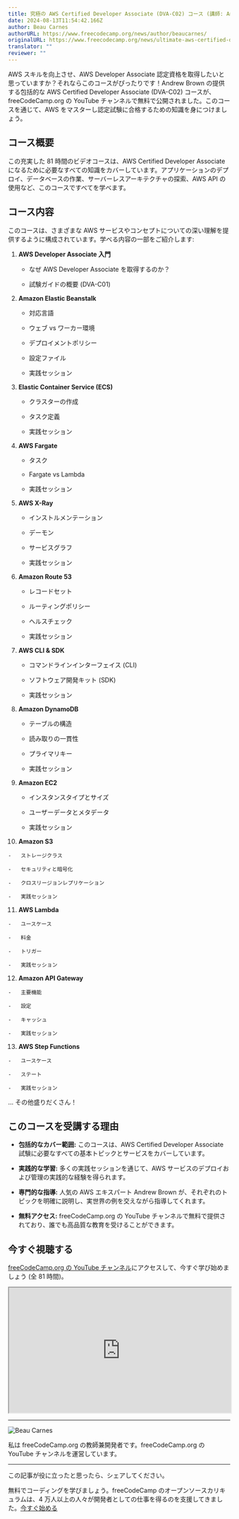 ```yaml
---
title: 究極の AWS Certified Developer Associate (DVA-C02) コース (講師: Andrew Brown)
date: 2024-08-13T11:54:42.166Z
author: Beau Carnes
authorURL: https://www.freecodecamp.org/news/author/beaucarnes/
originalURL: https://www.freecodecamp.org/news/ultimate-aws-certified-developer-associate-dva-c02-course-from-andrew-brown/
translator: ""
reviewer: ""
---
```


AWS スキルを向上させ、AWS Developer Associate 認定資格を取得したいと思っていますか？それならこのコースがぴったりです！Andrew Brown の提供する包括的な AWS Certified Developer Associate (DVA-C02) コースが、freeCodeCamp.org の YouTube チャンネルで無料で公開されました。このコースを通じて、AWS をマスターし認定試験に合格するための知識を身につけましょう。

<!-- more -->

## **コース概要**

この充実した 81 時間のビデオコースは、AWS Certified Developer Associate になるために必要なすべての知識をカバーしています。アプリケーションのデプロイ、データベースの作業、サーバーレスアーキテクチャの探索、AWS API の使用など、このコースですべてを学べます。

## **コース内容**

このコースは、さまざまな AWS サービスやコンセプトについての深い理解を提供するように構成されています。学べる内容の一部をご紹介します:

1.  **AWS Developer Associate 入門**
    
    -   なぜ AWS Developer Associate を取得するのか？
        
    -   試験ガイドの概要 (DVA-C01)
        
2.  **Amazon Elastic Beanstalk**
    
    -   対応言語
        
    -   ウェブ vs ワーカー環境
        
    -   デプロイメントポリシー
        
    -   設定ファイル
        
    -   実践セッション
        
3.  **Elastic Container Service (ECS)**
    
    -   クラスターの作成
        
    -   タスク定義
        
    -   実践セッション
        
4.  **AWS Fargate**
    
    -   タスク
        
    -   Fargate vs Lambda
        
    -   実践セッション
        
5.  **AWS X-Ray**
    
    -   インストルメンテーション
        
    -   デーモン
        
    -   サービスグラフ
        
    -   実践セッション
        
6.  **Amazon Route 53**
    
    -   レコードセット
        
    -   ルーティングポリシー
        
    -   ヘルスチェック
        
    -   実践セッション
        
7.  **AWS CLI & SDK**
    
    -   コマンドラインインターフェイス (CLI)
        
    -   ソフトウェア開発キット (SDK)
        
    -   実践セッション
        
8.  **Amazon DynamoDB**
    
    -   テーブルの構造
        
    -   読み取りの一貫性
        
    -   プライマリキー
        
    -   実践セッション
        
9.  **Amazon EC2**
    
    -   インスタンスタイプとサイズ
        
    -   ユーザーデータとメタデータ
        
    -   実践セッション
        
10.  **Amazon S3**
    
    -   ストレージクラス
        
    -   セキュリティと暗号化
        
    -   クロスリージョンレプリケーション
        
    -   実践セッション
        
11.  **AWS Lambda**
    
    -   ユースケース
        
    -   料金
        
    -   トリガー
        
    -   実践セッション
        
12.  **Amazon API Gateway**
    
    -   主要機能
        
    -   設定
        
    -   キャッシュ
        
    -   実践セッション
        
13.  **AWS Step Functions**
    
    -   ユースケース
        
    -   ステート
        
    -   実践セッション
        

... その他盛りだくさん！

## **このコースを受講する理由**

-   **包括的なカバー範囲:** このコースは、AWS Certified Developer Associate 試験に必要なすべての基本トピックとサービスをカバーしています。
    
-   **実践的な学習:** 多くの実践セッションを通じて、AWS サービスのデプロイおよび管理の実践的な経験を得られます。
    
-   **専門的な指導:** 人気の AWS エキスパート Andrew Brown が、それぞれのトピックを明確に説明し、実世界の例を交えながら指導してくれます。
    
-   **無料アクセス:** freeCodeCamp.org の YouTube チャンネルで無料で提供されており、誰でも高品質な教育を受けることができます。
    

## **今すぐ視聴する**

[freeCodeCamp.org の YouTube チャンネル][1]にアクセスして、今すぐ学び始めましょう (全 81 時間)。

<iframe width="560" height="315" src="https://www.youtube.com/embed/TTcyhhH2FWE" style="aspect-ratio: 16 / 9; width: 100%; height: auto;" title="YouTube video player" allow="accelerometer; autoplay; clipboard-write; encrypted-media; gyroscope; picture-in-picture; web-share" referrerpolicy="strict-origin-when-cross-origin" allowfullscreen="" loading="lazy"></iframe>

---

![Beau Carnes](https://cdn.hashnode.com/res/hashnode/image/upload/v1713211849730/O5mmKs5h0.jpg)

私は freeCodeCamp.org の教師兼開発者です。freeCodeCamp.org の YouTube チャンネルを運営しています。

---

この記事が役に立ったと思ったら、シェアしてください。

無料でコーディングを学びましょう。freeCodeCamp のオープンソースカリキュラムは、4 万人以上の人々が開発者としての仕事を得るのを支援してきました。[今すぐ始める][2]

[1]: https://youtu.be/TTcyhhH2FWE
[2]: https://www.freecodecamp.org/learn/

